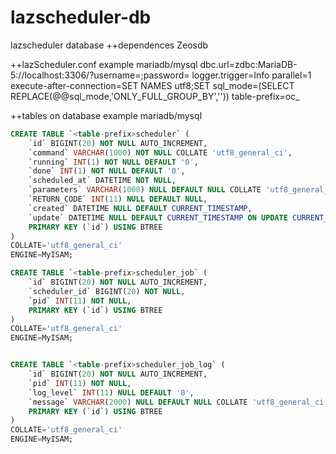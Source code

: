 # lazscheduler-db
lazscheduler database
++dependences
Zeosdb 

++lazScheduler.conf example mariadb/mysql
dbc.url=zdbc:MariaDB-5://localhost:3306/<database>?username=<username>;password=<password>
logger.trigger=Info
parallel=1
execute-after-connection=SET NAMES utf8;SET sql_mode=(SELECT REPLACE(@@sql_mode,'ONLY_FULL_GROUP_BY',''))
table-prefix=oc_

++tables on database example mariadb/mysql
```sql
CREATE TABLE `<table-prefix>scheduler` (
	`id` BIGINT(20) NOT NULL AUTO_INCREMENT,
	`command` VARCHAR(1000) NOT NULL COLLATE 'utf8_general_ci',
	`running` INT(1) NOT NULL DEFAULT '0',
	`done` INT(1) NOT NULL DEFAULT '0',
	`scheduled_at` DATETIME NOT NULL,
	`parameters` VARCHAR(1000) NULL DEFAULT NULL COLLATE 'utf8_general_ci',
	`RETURN_CODE` INT(11) NULL DEFAULT NULL,
	`created` DATETIME NULL DEFAULT CURRENT_TIMESTAMP,
	`update` DATETIME NULL DEFAULT CURRENT_TIMESTAMP ON UPDATE CURRENT_TIMESTAMP,
	PRIMARY KEY (`id`) USING BTREE
)
COLLATE='utf8_general_ci'
ENGINE=MyISAM;

CREATE TABLE `<table-prefix>scheduler_job` (
	`id` BIGINT(20) NOT NULL AUTO_INCREMENT,
	`scheduler_id` BIGINT(20) NOT NULL,
	`pid` INT(11) NOT NULL,
	PRIMARY KEY (`id`) USING BTREE
)
COLLATE='utf8_general_ci'
ENGINE=MyISAM;


CREATE TABLE `<table-prefix>scheduler_job_log` (
	`id` BIGINT(20) NOT NULL AUTO_INCREMENT,
	`pid` INT(11) NOT NULL,
	`log_level` INT(11) NULL DEFAULT '0',
	`message` VARCHAR(2000) NULL DEFAULT NULL COLLATE 'utf8_general_ci',
	PRIMARY KEY (`id`) USING BTREE
)
COLLATE='utf8_general_ci'
ENGINE=MyISAM;
```

